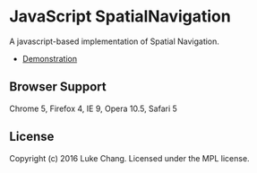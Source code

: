JavaScript SpatialNavigation
============================

A javascript-based implementation of Spatial Navigation.

+ [Demonstration](http://luke-chang.github.io/js-spatial-navigation/demo/)

Browser Support
---------------

Chrome 5, Firefox 4, IE 9, Opera 10.5, Safari 5

License
-------

Copyright (c) 2016 Luke Chang. Licensed under the MPL license.
